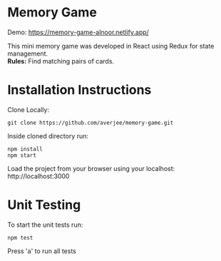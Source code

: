 # Memory Game

Demo: https://memory-game-alnoor.netlify.app/

This mini memory game was developed in React using Redux for state management. <br/>
<b>Rules:</b> Find matching pairs of cards.

# Installation Instructions

Clone Locally: <br>

`git clone https://github.com/averjee/memory-game.git`

Inside cloned directory run: <br>

`npm install` <br>
`npm start` <br>

Load the project from your browser using your localhost: http://localhost:3000

# Unit Testing

To start the unit tests run: <br>

`npm test`

Press 'a' to run all tests
